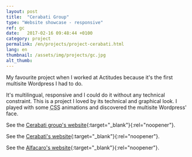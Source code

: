 ```yaml
---
layout: post
title:  "Cerabati Group"
type: "Website showcase - responsive"
ref: gc
date:   2017-02-16 09:48:44 +0100
category: project
permalink: /en/projects/project-cerabati.html
lang: en
thumbnail: /assets/img/projects/gc.jpg
alt_thumb: 
---
```


My favourite project when I worked at Actitudes because it's the first multisite Wordpress I had to do. 

It's multilingual, responsive and I could do it without any technical constraint.
This is a project I loved by its technical and graphical look. I played with some <abbr title="Cascading Style Sheets">CSS</abbr> animations and discovered the multisite Wordpress' face.

See the [Cerabati group's website](http://groupecerabati.com/en/ "Cerabati group (new window)"){:target="_blank"}{:rel="noopener"}.

See the [Cerabati's website](http://cerabati.fr/en/ "Cerabati (new window)"){:target="_blank"}{:rel="noopener"}.

See the [Alfacaro's website](http://alfacaro.fr/en/ "Alfacaro (new window)"){:target="_blank"}{:rel="noopener"}.

<img src="{{ site.baseurl }}/assets/img/projects/gc_large.jpg" alt="" 
             srcset="{{ site.baseurl }}/assets/img/projects/gc_medium.jpg 670w,
          {{ site.baseurl }}/assets/img/projects/gc_large.jpg 1024w"
          sizes="(min-width:671px) 1024px"/> 

<img src="{{ site.baseurl }}/assets/img/projects/cerabati_large.jpg" alt="" 
             srcset="{{ site.baseurl }}/assets/img/projects/cerabati_medium.jpg 670w,
          {{ site.baseurl }}/assets/img/projects/cerabati_large.jpg 1024w"
          sizes="(min-width:671px) 1024px"/> 

<img src="{{ site.baseurl }}/assets/img/projects/alfacaro_large.jpg" alt="" 
             srcset="{{ site.baseurl }}/assets/img/projects/alfacaro_medium.jpg 670w,
          {{ site.baseurl }}/assets/img/projects/alfacaro_large.jpg 1024w"
          sizes="(min-width:671px) 1024px"/> 